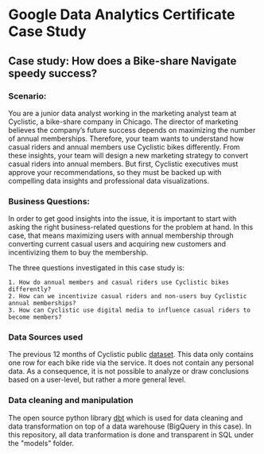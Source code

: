 # Google Data Analytics Certificate Case Study

## Case study: How does a Bike-share Navigate speedy success?

### Scenario:
You are a junior data analyst working in the marketing analyst team at Cyclistic, a bike-share company in Chicago. The director
of marketing believes the company’s future success depends on maximizing the number of annual memberships. Therefore,
your team wants to understand how casual riders and annual members use Cyclistic bikes differently. From these insights,
your team will design a new marketing strategy to convert casual riders into annual members. But first, Cyclistic executives
must approve your recommendations, so they must be backed up with compelling data insights and professional data
visualizations.

### Business Questions:
In order to get good insights into the issue, it is important to start with asking the right business-related questions for the problem at hand. In this case, that means maximizing users with annual membership through converting current casual users and acquiring new customers and incentivizing them to buy the membership.


The three questions investigated in this case study is:

    1. How do annual members and casual riders use Cyclistic bikes differently?
    2. How can we incentivize casual riders and non-users buy Cyclistic annual memberships?
    3. How can Cyclistic use digital media to influence casual riders to become members?

### Data Sources used

The previous 12 months of Cyclistic public [dataset](https://divvy-tripdata.s3.amazonaws.com/index.html). This data only contains one row for each bike ride via the service. It does not contain any personal data. As a consequence, it is not possible to analyze or draw conclusions based on a user-level, but rather a more general level.

### Data cleaning and manipulation

The open source python library [dbt](https://www.getdbt.com/) which is used for data cleaning and data transformation on top of a data warehouse (BigQuery in this case). In this repository, all data tranformation is done and transparent in SQL under the "models" folder.


